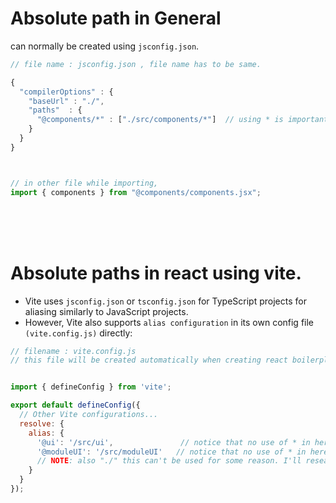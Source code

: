 # Absolute path in General
can normally be created using `jsconfig.json`. 
```javascript
// file name : jsconfig.json , file name has to be same.

{
  "compilerOptions" : {
    "baseUrl" : "./",
    "paths"  : {
      "@components/*" : ["./src/components/*"]  // using * is important, it means select all 
    } 
  }
}



// in other file while importing,
import { components } from "@components/components.jsx";
```

<br>
<br>
<br>


# Absolute paths in react using vite.
* Vite uses `jsconfig.json` or `tsconfig.json` for TypeScript projects for aliasing similarly to JavaScript projects.
* However, Vite also supports `alias configuration` in its own config file `(vite.config.js)` directly:
```javascript
// filename : vite.config.js
// this file will be created automatically when creating react boilerplate with vite


import { defineConfig } from 'vite';

export default defineConfig({
  // Other Vite configurations...
  resolve: {
    alias: {
      '@ui': '/src/ui',               // notice that no use of * in here.
      '@moduleUI': '/src/moduleUI'   // notice that no use of * in here.
      // NOTE: also "./" this can't be used for some reason. I'll research later. only use "/" not "./"
    }
  }
});

```
